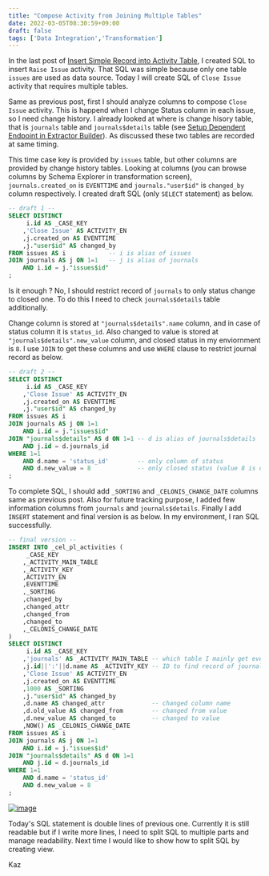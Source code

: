 ```yaml
---
title: "Compose Activity from Joining Multiple Tables"
date: 2022-03-05T08:30:59+09:00
draft: false
tags: ['Data Integration','Transformation']
---
```


In the last post of [Insert Simple Record into Activity Table](../2022-02-26-insert-simple-record-into-activity-table), I created SQL to insert `Raise Issue` activity. That SQL was simple because only one table `issues` are used as data source. Today I will create SQL of `Close Issue` activity that requires multiple tables.

Same as previous post, first I should analyze columns to compose `Close Issue` activity. This is happend when I change Status column in each issue, so I need change history. I already looked at where is change hisory table, that is `journals` table and `journals$details` table (see [Setup Dependent Endpoint in Extractor Builder](../2022-01-29-setup-dependent-endpoint-in-extractor-builder)). As discussed these two tables are recorded at same timing. 

This time case key is provided by `issues` table, but other columns are provided by change history tables. Looking at columns (you can browse columns by Schema Explorer in transformation screen), `journals.created_on` is `EVENTTIME` and `journals."user$id"` is `changed_by` column respectively. I created draft SQL (only `SELECT` statement) as below.

```sql
-- draft 1 --
SELECT DISTINCT
     i.id AS _CASE_KEY
    ,'Close Issue' AS ACTIVITY_EN 
    ,j.created_on AS EVENTTIME
    ,j."user$id" AS changed_by
FROM issues AS i            -- i is alias of issues
JOIN journals AS j ON 1=1   -- j is alias of journals
    AND i.id = j."issues$id"
;
```

Is it enough ? No, I should restrict record of `journals` to only status change to closed one. To do this I need to check `journals$details` table additionally. 

Change column is stored at `"journals$details".name` column, and in case of status column it is `status_id`. Also changed to value is stored at `"journals$details".new_value` column, and closed status in my enviornment is `8`. I use `JOIN` to get these columns and use `WHERE` clause to restrict journal record as below.

```sql
-- draft 2 --
SELECT DISTINCT
     i.id AS _CASE_KEY
    ,'Close Issue' AS ACTIVITY_EN 
    ,j.created_on AS EVENTTIME
    ,j."user$id" AS changed_by
FROM issues AS i
JOIN journals AS j ON 1=1
    AND i.id = j."issues$id"
JOIN "journals$details" AS d ON 1=1 -- d is alias of journals$details
    AND j.id = d.journals_id
WHERE 1=1
    AND d.name = 'status_id'        -- only column of status
    AND d.new_value = 8             -- only closed status (value 8 is dependent on my enviornment)
;
```

To complete SQL, I should add `_SORTING` and `_CELONIS_CHANGE_DATE` columns same as previous post. Also for future tracking purpose, I added few information columns from `journals` and `journals$details`. Finally I add `INSERT` statement and final version is as below. In my environment, I ran SQL successfully.

```sql
-- final version --
INSERT INTO _cel_pl_activities (
     _CASE_KEY
    ,_ACTIVITY_MAIN_TABLE
    ,_ACTIVITY_KEY
    ,ACTIVITY_EN
    ,EVENTTIME
    ,_SORTING 
    ,changed_by
    ,changed_attr
    ,changed_from
    ,changed_to
    ,_CELONIS_CHANGE_DATE
)
SELECT DISTINCT
     i.id AS _CASE_KEY
    ,'journals' AS _ACTIVITY_MAIN_TABLE -- which table I mainly get event log 
    ,j.id||':'||d.name AS _ACTIVITY_KEY -- ID to find record of journals and journals$details
    ,'Close Issue' AS ACTIVITY_EN 
    ,j.created_on AS EVENTTIME
    ,1000 AS _SORTING
    ,j."user$id" AS changed_by
    ,d.name AS changed_attr             -- changed column name
    ,d.old_value AS changed_from        -- changed from value
    ,d.new_value AS changed_to          -- changed to value
    ,NOW() AS _CELONIS_CHANGE_DATE
FROM issues AS i
JOIN journals AS j ON 1=1
    AND i.id = j."issues$id"
JOIN "journals$details" AS d ON 1=1
    AND j.id = d.journals_id
WHERE 1=1
    AND d.name = 'status_id'
    AND d.new_value = 8
;
```
[![image](https://user-images.githubusercontent.com/67397583/156861416-b6f92838-cc25-4260-8a5f-37dfbe5790bd.png)](https://user-images.githubusercontent.com/67397583/156861416-b6f92838-cc25-4260-8a5f-37dfbe5790bd.png)

Today's SQL statement is double lines of previous one. Currently it is still readable but if I write more lines, I need to split SQL to multiple parts and manage readability. Next time I would like to show how to split SQL by creating view.

Kaz

